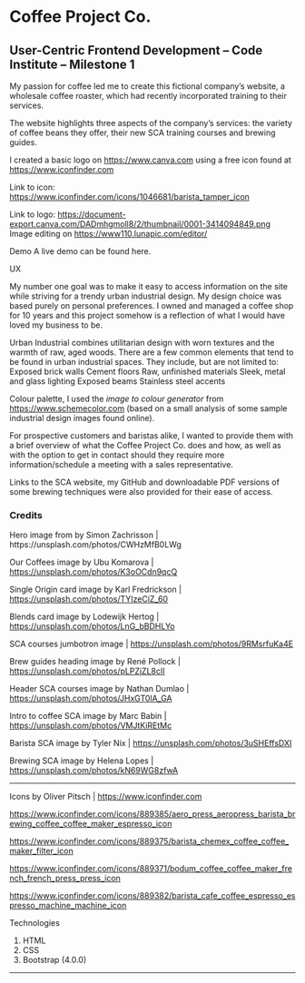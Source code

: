 <h1>Coffee Project Co.</h1>
<h2>User-Centric Frontend Development – Code Institute – Milestone 1</h2>

My passion for coffee led me to create this fictional company’s website, a wholesale coffee roaster, which had recently incorporated training to their services.

The website highlights three aspects of the company’s services: the variety of coffee beans they offer, their new SCA training courses and brewing guides.

I created a basic logo on https://www.canva.com using a free icon found at https://www.iconfinder.com

Link to icon: https://www.iconfinder.com/icons/1046681/barista_tamper_icon

Link to logo: https://document-export.canva.com/DADmhgmoll8/2/thumbnail/0001-3414094849.png
Image editing on https://www110.lunapic.com/editor/

Demo
A live demo can be found here.

UX

My number one goal was to make it easy to access information on the site while striving for a trendy urban industrial design. My design choice was based purely on personal preferences. I owned and managed a coffee shop for 10 years and this project somehow is a reflection of what I would have loved my business to be.

Urban Industrial combines utilitarian design with worn textures and the warmth of raw, aged woods.
There are a few common elements that tend to be found in urban industrial spaces. They include, but are not limited to:
Exposed brick walls
Cement floors
Raw, unfinished materials
Sleek, metal and glass lighting
Exposed beams
Stainless steel accents

Colour palette, I used the <em>image to colour generator</em> from https://www.schemecolor.com (based on a small analysis of some sample industrial design images found online).

For prospective customers and baristas alike, I wanted to provide them with a brief overview of what the Coffee Project Co. does and how, as well as with the option to get in contact should they require more information/schedule a meeting with a sales representative.

Links to the SCA website, my GitHub and downloadable PDF versions of some brewing techniques were also provided for their ease of access.

<h3>Credits</h3>
Hero image from by Simon Zachrisson | https://unsplash.com/photos/CWHzMfB0LWg

Our Coffees image by Ubu Komarova | https://unsplash.com/photos/K3oOCdn9qcQ

Single Origin card image by Karl Fredrickson | https://unsplash.com/photos/TYIzeCiZ_60

Blends card image by Lodewijk Hertog | https://unsplash.com/photos/LnG_bBDHLYo

SCA courses jumbotron image | https://unsplash.com/photos/9RMsrfuKa4E

Brew guides heading image by René Pollock | https://unsplash.com/photos/pLPZjZL8cII

Header SCA courses image by Nathan Dumlao | https://unsplash.com/photos/JHxGT0lA_GA

Intro to coffee SCA image by Marc Babin | https://unsplash.com/photos/VMJtKiREtMc

Barista SCA image by Tyler Nix | https://unsplash.com/photos/3uSHEffsDXI

Brewing SCA image by Helena Lopes | https://unsplash.com/photos/kN69WG8zfwA

***

Icons by Oliver Pitsch | https://www.iconfinder.com

https://www.iconfinder.com/icons/889385/aero_press_aeropress_barista_brewing_coffee_coffee_maker_espresso_icon

https://www.iconfinder.com/icons/889375/barista_chemex_coffee_coffee_maker_filter_icon

https://www.iconfinder.com/icons/889371/bodum_coffee_coffee_maker_french_french_press_press_icon

https://www.iconfinder.com/icons/889382/barista_cafe_coffee_espresso_espresso_machine_machine_icon

Technologies

1.	HTML
2.	CSS
3.	Bootstrap (4.0.0)
---

